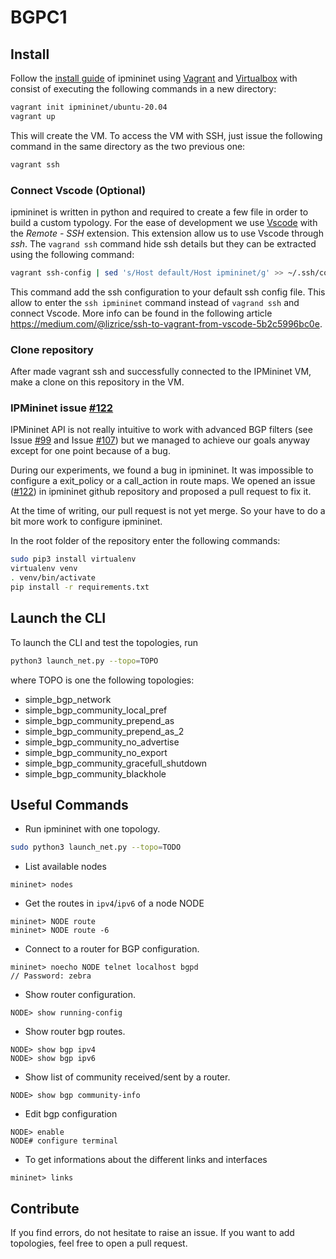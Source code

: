 # BGPC1

## Install

Follow the [install guide](https://ipmininet.readthedocs.io/en/latest/install.html) of ipmininet using [Vagrant](https://www.vagrantup.com/downloads.html) and [Virtualbox](https://www.virtualbox.org/wiki/Downloads) with consist of executing the following commands in a new directory:

```sh
vagrant init ipmininet/ubuntu-20.04
vagrant up
```

This will create the VM. To access the VM with SSH, just issue the following command in the same directory as the two previous one:

```sh
vagrant ssh
```

### Connect Vscode (Optional)

ipmininet is written in python and required to create a few file in order to build a custom typology. For the ease of development we use [Vscode](https://code.visualstudio.com/) with the _Remote - SSH_ extension. This extension allow us to use Vscode through _ssh_. The `vagrand ssh` command hide ssh details but they can be extracted using the following command:

```sh
vagrant ssh-config | sed 's/Host default/Host ipmininet/g' >> ~/.ssh/config
```

This command add the ssh configuration to your default ssh config file. This allow to enter the `ssh ipmininet` command instead of  `vagrand ssh` and connect Vscode. More info can be found in the following article https://medium.com/@lizrice/ssh-to-vagrant-from-vscode-5b2c5996bc0e.

### Clone repository

After made vagrant ssh and successfully connected to the IPMininet VM, make a clone on this repository in the VM.

### IPMininet issue [#122](https://github.com/cnp3/ipmininet/issues/122)

IPMininet API is not really intuitive to work with advanced BGP filters (see Issue [#99](https://github.com/cnp3/ipmininet/issues/99) and Issue [#107](https://github.com/cnp3/ipmininet/issues/107)) but we managed to achieve our goals anyway except for one point because of a bug.

During our experiments, we found a bug in ipmininet. It was impossible to configure a exit_policy or a call_action in route maps. We opened an issue ([#122](https://github.com/cnp3/ipmininet/issues/122)) in ipmininet github repository and proposed a pull request to fix it.

At the time of writing, our pull request is not yet merge. So your have to do a bit more work to configure ipmininet.

In the root folder of the repository enter the following commands:

```sh
sudo pip3 install virtualenv
virtualenv venv
. venv/bin/activate
pip install -r requirements.txt
```

## Launch the CLI

To launch the CLI and test the topologies, run
```sh
python3 launch_net.py --topo=TOPO
```

where TOPO is one the following topologies:
- simple_bgp_network
- simple_bgp_community_local_pref
- simple_bgp_community_prepend_as
- simple_bgp_community_prepend_as_2
- simple_bgp_community_no_advertise
- simple_bgp_community_no_export
- simple_bgp_community_gracefull_shutdown
- simple_bgp_community_blackhole

## Useful Commands

* Run ipmininet with one topology.
```sh
sudo python3 launch_net.py --topo=TODO
```

* List available nodes
```
mininet> nodes
```

* Get the routes in `ipv4`/`ipv6` of a node NODE
```
mininet> NODE route
mininet> NODE route -6
```

* Connect to a router for BGP configuration.
```
mininet> noecho NODE telnet localhost bgpd
// Password: zebra
```

* Show router configuration.
```
NODE> show running-config
```

* Show router bgp routes.
```
NODE> show bgp ipv4
NODE> show bgp ipv6
```

* Show list of community received/sent by a router.
```
NODE> show bgp community-info
```

* Edit bgp configuration
```
NODE> enable
NODE# configure terminal
```

* To get informations about the different links and interfaces
```
mininet> links
```

## Contribute

If you find errors, do not hesitate to raise an issue. 
If you want to add topologies, feel free to open a pull request.
